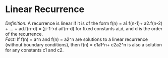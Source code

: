 # Linear Recurrence
*Definition:* A recurrence is linear if it is of the form f(n) = a1.f(n-1)+ a2.f(n-2) + ... + ad.f(n-d) = ∑i-1->d aif(n-d) for fixed constants ai,d, and d is the order of the recurrence.  
*Fact:* If f(n) = a^n and f(n) = a2^n are solutions to a linear recurrence (without boundary conditions), then f(n) = c1a1^n+ c2a2^n is also a solution for any constants c1 and c2.  


